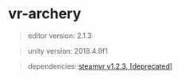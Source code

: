 # vr-archery
> editor version: 2.1.3

> unity version: 2018.4.9f1

> dependencies: [steamvr v1.2.3, [deprecated]](https://github.com/ValveSoftware/steamvr_unity_plugin/releases/tag/1.2.3)
